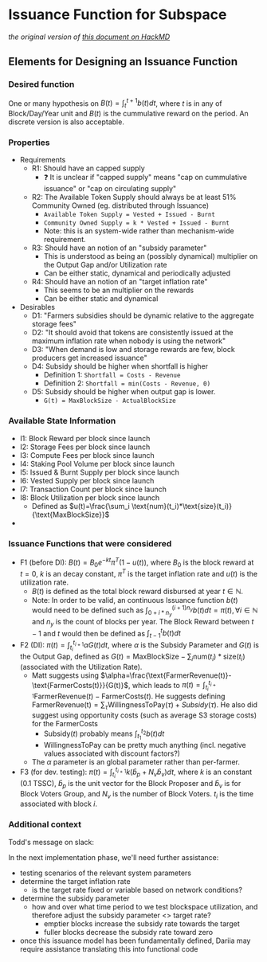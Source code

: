 # Issuance Function for Subspace

*the original version of [this document on HackMD](https://hackmd.io/@blockscience/rJDEKiQBa)*

## Elements for Designing an Issuance Function

### Desired function

One or many hypothesis on $B(t) = \int_t^{t+1}b(t) dt$, where $t$ is in any of Block/Day/Year unit and $B(t)$ is the cummulative reward on the period. An discrete version is also acceptable. 

### Properties

- Requirements
    - R1: Should have an capped supply 
        - :question: It is unclear if "capped supply" means "cap on cummulative issuance" or "cap on circulating supply" 
    - R2: The Available Token Supply should always be at least 51% Community Owned (eg. distributed through Issuance)
        - `Available Token Supply = Vested + Issued - Burnt`
        - `Community Owned Supply = k * Vested + Issued - Burnt`
        - Note: this is an system-wide rather than mechanism-wide requirement.
    - R3: Should have an notion of an "subsidy parameter"
        - This is understood as being an (possibly dynamical) multiplier on the Output Gap and/or Utilization rate
        - Can be either static, dynamical and periodically adjusted
    - R4: Should have an notion of an "target inflation rate"
        - This seems to be an multiplier on the rewards
        - Can be either static and dynamical
- Desirables
    - D1: "Farmers subsidies should be dynamic relative to the aggregate storage fees"
    - D2: "It should avoid that tokens are consistently issued at the maximum inflation rate when nobody is using the network"
    - D3: "When demand is low and storage rewards are few, block producers get increased issuance"
    - D4: Subsidy should be higher when shortfall is higher 
        - Definition 1: `Shortfall = Costs - Revenue`
        - Definition 2: `Shortfall = min(Costs - Revenue, 0)`
    - D5: Subsidy should be higher when output gap is lower.
        - `G(t) = MaxBlockSize - ActualBlockSize`


### Available State Information

- I1: Block Reward per block since launch
- I2: Storage Fees per block since launch
- I3: Compute Fees per block since launch
- I4: Staking Pool Volume per block since launch
- I5: Issued & Burnt Supply per block since launch
- I6: Vested Supply per block since launch
- I7: Transaction Count per block since launch
- I8: Block Utilization per block since launch
    - Defined as $u(t)=\frac{\sum_i \text{num}(t_i)*\text{size}(t_i)}{\text{MaxBlockSize}}$
- 

### Issuance Functions that were considered

- F1 (before DI): $B(t) = B_0 e^{-kt} \pi^T(1-u(t))$, where $B_0$ is the block reward at $t=0$, $k$ is an decay constant, $\pi^T$ is the target inflation rate and $u(t)$ is the utilization rate.
    - $B(t)$ is defined as the total block reward disbursed at year $t\in\mathbb{N}$.
    - Note: In order to be valid, an continuous Issuance function $b(t)$ would need to be defined such as $\int_{0+i*n_y}^{(i+1)n_y}b(t)dt = \pi(t), \forall i \in \mathbb{N}$ and $n_y$ is the count of blocks per year. The Block Reward between $t-1$ and $t$ would then be defined as $\int_{t-1}^t b(t) dt$
- F2 (DI): $\pi(t) = \int_{{t_i}}^{t_{i+1}} \alpha G(t)dt$, where $\alpha$ is the Subsidy Parameter and $G(t)$ is the Output Gap, defined as $G(t) =\text{MaxBlockSize} - \sum_i \text{num}(t_i)*\text{size}(t_i)$ (associated with the Utilization Rate).
    - Matt suggests using $\alpha=\frac{\text{FarmerRevenue(t)}-\text{FarmerCosts(t)}}{G(t)}$, which leads to $\pi(t) = \int_{t_i}^{t_{i+1}} \text{FarmerRevenue}(t) - \text{FarmerCosts}(t)$. He suggests defining $\text{FarmerRevenue(t)} = \sum_\tau \text{WillingnessToPay}(\tau) + Subsidy(\tau)$. He also did suggest using opportunity costs (such as average S3 storage costs) for the $\text{FarmerCosts}$
        - $\text{Subsidy}(t)$ probably means $\int_{t_1}^{t_2}b(t) dt$
        - $\text{WillingnessToPay}$ can be pretty much anything (incl. negative values associated with discount factors?)
    - The $\alpha$ parameter is an global parameter rather than per-farmer.
- F3 (for dev. testing): $\pi(t) = \int_{t_i}^{t_{i+1}} k (\hat{b}_p + N_v \hat{b}_v) dt$, where $k$ is an constant (0.1 TSSC), $\hat{b}_p$ is the unit vector for the Block Proposer and $\hat{b}_v$ is for Block Voters Group, and $N_v$ is the number of Block Voters. $t_i$ is the time associated with block $i$.

### Additional context

Todd's message on slack:

In the next implementation phase, we'll need further assistance:
- testing scenarios of the relevant system parameters
- determine the target inflation rate
    - is the target rate fixed or variable based on network conditions?
- determine the subsidy parameter
    - how and over what time period to we test blockspace utilization, and therefore adjust the subsidy parameter <> target rate?
        - emptier blocks increase the subsidy rate towards the target
        - fuller blocks decrease the subsidy rate toward zero
- once this issuance model has been fundamentally defined, Dariia may require assistance translating this into functional code
